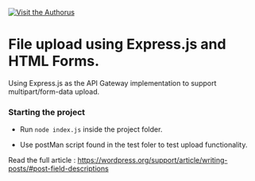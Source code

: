 [![Visit the Authorus](https://cybermemos.com/wp-content/uploads/2020/01/logo_v12.png "Visit the Authorus")](https://cybermemos.com "Visit the Authorus")
# File upload using Express.js and HTML Forms.

Using Express.js as the API Gateway implementation to support multipart/form-data upload.

### Starting the project

- Run `node index.js` inside the project folder.

- Use postMan script found in the test foler to test upload functionality.

Read the full article : https://wordpress.org/support/article/writing-posts/#post-field-descriptions
